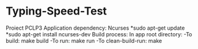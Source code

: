 # Typing-Speed-Test
Proiect PCLP3
Application dependency: Ncurses
*sudo apt-get update
*sudo apt-get install ncurses-dev
Build process:
	In app root directory:
		-To build: make build
		-To run: make run
		-To clean-build-run: make
